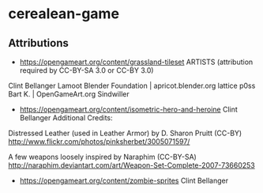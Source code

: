 ﻿# cerealean-game

## Attributions

- https://opengameart.org/content/grassland-tileset
ARTISTS (attribution required by CC-BY-SA 3.0 or CC-BY 3.0)

Clint Bellanger
Lamoot
Blender Foundation | apricot.blender.org
lattice
p0ss
Bart K. | OpenGameArt.org
Sindwiller

- https://opengameart.org/content/isometric-hero-and-heroine
Clint Bellanger
Additional Credits:

Distressed Leather (used in Leather Armor) by D. Sharon Pruitt (CC-BY) http://www.flickr.com/photos/pinksherbet/3005071597/

A few weapons loosely inspired by Naraphim (CC-BY-SA) http://naraphim.deviantart.com/art/Weapon-Set-Complete-2007-73660253

- https://opengameart.org/content/zombie-sprites
Clint Bellanger
